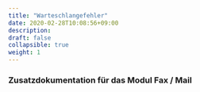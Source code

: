 ```yaml
---
title: "Warteschlangefehler"
date: 2020-02-28T10:08:56+09:00
description: 
draft: false
collapsible: true
weight: 1
---
```


### Zusatzdokumentation für das Modul Fax / Mail